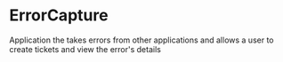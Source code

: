 ErrorCapture
============

Application the takes errors from other applications and allows a user to create tickets and view the error's details
